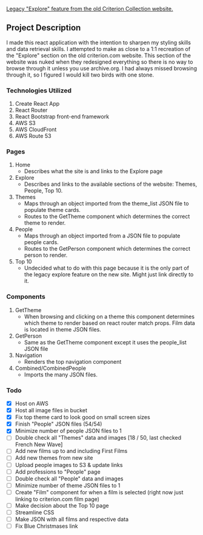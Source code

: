 [Legacy "Explore" feature from the old Criterion Collection website.](https://findacriterion.com)

## Project Description

I made this react application with the intention to sharpen my styling skills and data retrieval skills. I attempted to make as close to a 1:1 recreation of the "Explore" section on the old criterion.com website. This section of the website was nuked when they redesigned everything so there is no way to browse through it unless you use archive.org. I had always missed browsing through it, so I figured I would kill two birds with one stone.

### Technologies Utilized

1. Create React App
2. React Router
3. React Bootstrap front-end framework
4. AWS S3
5. AWS CloudFront
6. AWS Route 53

### Pages

1. Home
   - Describes what the site is and links to the Explore page
2. Explore
   - Describes and links to the available sections of the website: Themes, People, Top 10.
3. Themes
   - Maps through an object imported from the theme_list JSON file to populate theme cards.
   - Routes to the GetTheme component which determines the correct theme to render.
4. People
   - Maps through an object imported from a JSON file to populate people cards.
   - Routes to the GetPerson component which determines the correct person to render.
5. Top 10
   - Undecided what to do with this page because it is the only part of the legacy explore feature on the new site. Might just link directly to it.

### Components

1. GetTheme
   - When browsing and clicking on a theme this component determines which theme to render based on react router match props. Film data is located in theme JSON files.
2. GetPerson
   - Same as the GetTheme component except it uses the people_list JSON file
3. Navigation
   - Renders the top navigation component
4. Combined/CombinedPeople
   - Imports the many JSON files.

### Todo

- [x] Host on AWS
- [x] Host all image files in bucket
- [x] Fix top theme card to look good on small screen sizes
- [x] Finish "People" JSON files (54/54)
- [x] Minimize number of people JSON files to 1
- [ ] Double check all "Themes" data and images [18 / 50, last checked French New Wave]
- [ ] Add new films up to and including First Films
- [ ] Add new themes from new site
- [ ] Upload people images to S3 & update links
- [ ] Add professions to "People" page
- [ ] Double check all "People" data and images
- [ ] Minimize number of theme JSON files to 1
- [ ] Create "Film" component for when a film is selected (right now just linking to criterion.com film page)
- [ ] Make decision about the Top 10 page
- [ ] Streamline CSS
- [ ] Make JSON with all films and respective data
- [ ] Fix Blue Christmases link
